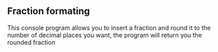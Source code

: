## Fraction formating

This console program allows you to insert a fraction and round it to the number of decimal places you want, the program will return you the rounded fraction